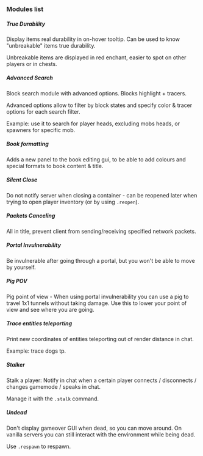 ### Modules list

##### True Durability
Display items real durability in on-hover tooltip. Can be used to know "unbreakable" items true durability.

Unbreakable items are displayed in red enchant, easier to spot on other players or in chests.

##### Advanced Search
Block search module with advanced options. Blocks highlight + tracers.

Advanced options allow to filter by block states and specify color & tracer options for each search filter.

Example: use it to search for player heads, excluding mobs heads, or spawners for specific mob.

##### Book formatting
Adds a new panel to the book editing gui, to be able to add colours and special formats to book content & title.

##### Silent Close
Do not notify server when closing a container - can be reopened later when trying to open player inventory (or by using ```.reopen```).

##### Packets Canceling
All in title, prevent client from sending/receiving specified network packets.

##### Portal Invulnerability
Be invulnerable after going through a portal, but you won't be able to move by yourself.

##### Pig POV
Pig point of view -  When using portal invulnerability you can use a pig to travel 1x1 tunnels without taking damage. Use this to lower your point of view and see where you are going.

##### Trace entities teleporting
Print new coordinates of entities teleporting out of render distance in chat.

Example: trace dogs tp.

##### Stalker
Stalk a player: Notify in chat when a certain player connects / disconnects / changes gamemode / speaks in chat.

Manage it with the ```.stalk``` command.

##### Undead
Don't display gameover GUI when dead, so you can move around. On vanilla servers you can still interact with the environment while being dead.

Use ```.respawn``` to respawn.
